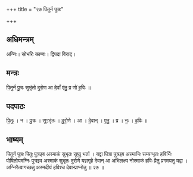 +++
title = "२७ पितुर्न पुत्रः"

+++
## अधिमन्त्रम्
अग्निः। सोभरिः काण्वः। द्विपदा विराट्।

## मन्त्रः
पि॒तुर्न पु॒त्रः सुभृ॑तो दुरो॒ण आ दे॒वाँ ए॑तु॒ प्र णो॑ ह॒विः ॥

## पदपाठः
पि॒तुः । न । पु॒त्रः । सुऽभृ॑तः । दु॒रो॒णे । आ । दे॒वान् । ए॒तु॒ । प्र । नः॒ । ह॒विः ॥

## भाष्यम्
पितुर्न पुत्रः पितुः पुत्रइव अस्माकं सुभृतः सुष्ठु भर्ता । यद्वा पित्रा पुत्रइव अस्माभिः सम्यग्भृतः हविर्भिः पोषितोयमग्निः पुत्रइव अस्माकं सुभृतः दुरोणे यज्ञगृहे देवान् आ अभिलक्ष्य नोस्माकं हविः प्रैतु प्रगमयतु यद्वा । अग्निरैत्वागच्छतु अस्मदीयं हविश्च देवान्प्राप्नोतु ॥ २७ ॥